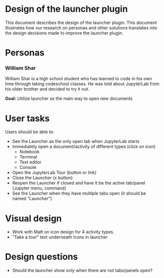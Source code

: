 # Design of the launcher plugin

This document describes the design of the launcher plugin. This document illustrates how our research on personas and other solutions translates into the design decisions made to improve the launcher plugin.

# Personas

### William Shar

William Shar is a high school student who has learned to code in his own time through taking codeschool classes. He was told about JupyterLab from his older brother and decided to try it out.

**Goal:** Utilize launcher as the main way to open new documents

# User tasks

Users should be able to:

- See the Launcher as the only open tab when JupyterLab starts
- Immediately open a document/activity of different types (click on icon)
  - Notebook
  - Terminal
  - Text editor
  - Console
- Open the JupyterLab Tour (button or link)
- Close the Launcher (x button)
- Reopen the Launcher if closed and have it be the active tab/panel (Jupyter menu, command)
- See the Launcher when they have multiple tabs open (it should be named “Launcher”)

# Visual design

- Work with Matt on icon design for 4 activity types.
- “Take a tour” text underneath icons in launcher

# Design questions

- Should the launcher show only when there are not tabs/panels open?
